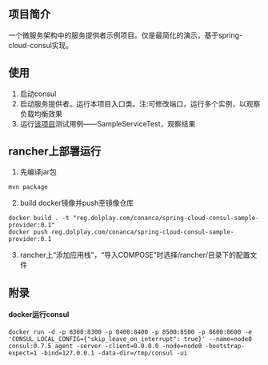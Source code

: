 
## 项目简介
一个微服务架构中的服务提供者示例项目。仅是最简化的演示，基于spring-cloud-consul实现。


## 使用
1. 启动consul
2. 启动服务提供者。运行本项目入口类。注:可修改端口，运行多个实例，以观察负载均衡效果
3. 运行[该项目](http://192.168.82.98/conanca/spring-cloud-consul-sample-consumer)测试用例——SampleServiceTest，观察结果


## rancher上部署运行
1. 先编译jar包
 ```
 mvn package
 ```
2. build docker镜像并push至镜像仓库
  ```
  docker build . -t "reg.dolplay.com/conanca/spring-cloud-consul-sample-provider:0.1"
  docker push reg.dolplay.com/conanca/spring-cloud-consul-sample-provider:0.1
  ```
3. rancher上“添加应用栈”，“导入COMPOSE”时选择/rancher/目录下的配置文件

## 附录
#### docker运行consul
```
docker run -d -p 8300:8300 -p 8400:8400 -p 8500:8500 -p 8600:8600 -e 'CONSUL_LOCAL_CONFIG={"skip_leave_on_interrupt": true}' --name=node0 consul:0.7.5 agent -server -client=0.0.0.0 -node=node0 -bootstrap-expect=1 -bind=127.0.0.1 -data-dir=/tmp/consul -ui
```